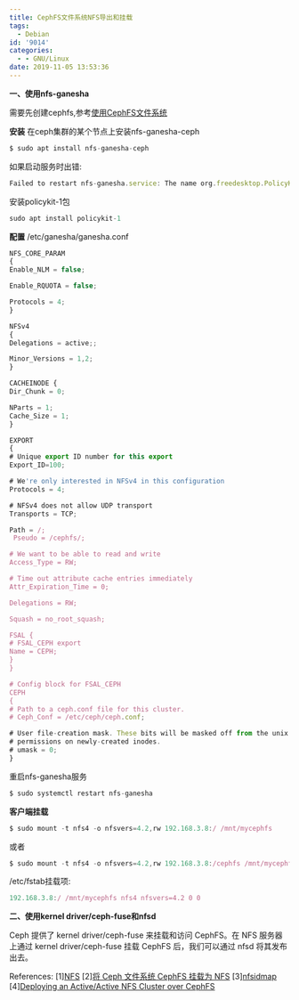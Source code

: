 ```yaml
---
title: CephFS文件系统NFS导出和挂载
tags:
  - Debian
id: '9014'
categories:
  - - GNU/Linux
date: 2019-11-05 13:53:36
---
```



<!-- more -->
**一、使用nfs-ganesha**

需要先创建cephfs,参考[使用CephFS文件系统](https://openwares.net/2019/10/31/cephfs-using/)

**安装**
在ceph集群的某个节点上安装nfs-ganesha-ceph
```js
$ sudo apt install nfs-ganesha-ceph
```
如果启动服务时出错:
```js
Failed to restart nfs-ganesha.service: The name org.freedesktop.PolicyKit1 was not provided by any .service files
```
安装policykit-1包
```js
sudo apt install policykit-1
```

**配置**
/etc/ganesha/ganesha.conf
```js
NFS_CORE_PARAM
{
Enable_NLM = false;

Enable_RQUOTA = false;

Protocols = 4;
}

NFSv4
{
Delegations = active;;

Minor_Versions = 1,2;
}

CACHEINODE {
Dir_Chunk = 0;

NParts = 1;
Cache_Size = 1;
}

EXPORT
{
# Unique export ID number for this export
Export_ID=100;

# We're only interested in NFSv4 in this configuration
Protocols = 4;

# NFSv4 does not allow UDP transport
Transports = TCP;

Path = /;
 Pseudo = /cephfs/;

# We want to be able to read and write
Access_Type = RW;

# Time out attribute cache entries immediately
Attr_Expiration_Time = 0;

Delegations = RW;

Squash = no_root_squash;

FSAL {
# FSAL_CEPH export
Name = CEPH;
}
}

# Config block for FSAL_CEPH
CEPH
{
# Path to a ceph.conf file for this cluster.
# Ceph_Conf = /etc/ceph/ceph.conf;

# User file-creation mask. These bits will be masked off from the unix
# permissions on newly-created inodes.
# umask = 0;
}
```
重启nfs-ganesha服务
```js
$ sudo systemctl restart nfs-ganesha
```

**客户端挂载**
```js
$ sudo mount -t nfs4 -o nfsvers=4.2,rw 192.168.3.8:/ /mnt/mycephfs
```
或者
```js
$ sudo mount -t nfs4 -o nfsvers=4.2,rw 192.168.3.8:/cephfs /mnt/mycephfs
```
/etc/fstab挂载项:
```js
192.168.3.8:/ /mnt/mycephfs nfs4 nfsvers=4.2 0 0
```

**二、使用kernel driver/ceph-fuse和nfsd**

Ceph 提供了 kernel driver/ceph-fuse 来挂载和访问 CephFS。在 NFS 服务器上通过 kernel driver/ceph-fuse 挂载 CephFS 后，我们可以通过 nfsd 将其发布出去。


References:
\[1\][NFS](https://docs.ceph.com/docs/mimic/cephfs/nfs/)
\[2\][将 Ceph 文件系统 CephFS 挂载为 NFS](https://amito.me/2019/Mount-CephFS-over-NFS/)
\[3\][nfsidmap](https://github.com/phdeniel/nfs-ganesha/wiki/nfsidmap)
\[4\][Deploying an Active/Active NFS Cluster over CephFS](https://jtlayton.wordpress.com/2018/12/10/deploying-an-active-active-nfs-cluster-over-cephfs/)